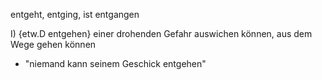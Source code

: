 entgeht, entging, ist entgangen

I) {etw.D entgehen}  einer drohenden Gefahr auswichen können, aus dem Wege gehen können
-   "niemand kann seinem Geschick entgehen"